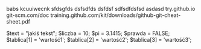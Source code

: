 babs kcuuiwecnk
sfdsgfds
dsfsdfds
dsfdsf
sdfsdfdsfsd
asdasd
try.github.io
git-scm.com/doc
training.github.com/kit/downloads/github-git-cheat-sheet.pdf


$text = "jakiś tekst";
$liczba = 10;
$pi = 3.1415;
$prawda = FALSE;
$tablica[1] = 'wartość1';
$tablica[2] = 'wartość2';
$tablica[3] = 'wartość3';
